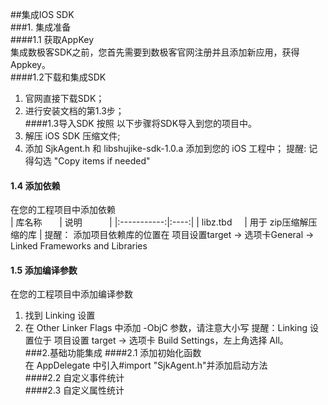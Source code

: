 ##集成IOS SDK  
###1.	集成准备  
####1.1 获取AppKey  
集成数极客SDK之前，您首先需要到数极客官网注册并且添加新应用，获得Appkey。  
####1.2下载和集成SDK  
1. 官网直接下载SDK；      
2. 进行安装文档的第1.3步；     
####1.3导入SDK
按照 以下步骤将SDK导入到您的项目中。 
1. 解压 iOS SDK 压缩文件;  
2. 添加 SjkAgent.h 和 libshujike-sdk-1.0.a 添加到您的 iOS 工程中；
提醒: 记得勾选 "Copy items if needed"    
#### 1.4 添加依赖  
在您的工程项目中添加依赖  
| 库名称       | 说明           |
|:-----------:|:----:| 
| libz.tbd      | 用于 zip压缩解压缩的库 |
提醒：
添加项目依赖库的位置在 项目设置target -> 选项卡General -> Linked Frameworks and Libraries  
#### 1.5 添加编译参数
在您的工程项目中添加编译参数
1. 找到 Linking 设置
2. 在 Other Linker Flags 中添加 -ObjC 参数，请注意大小写
提醒：Linking 设置位于 项目设置 target -> 选项卡 Build Settings，左上角选择 All。  
###2.基础功能集成
####2.1 添加初始化函数  
在 AppDelegate 中引入#import "SjkAgent.h"并添加启动方法  
####2.2 自定义事件统计  
####2.3 自定义属性统计

